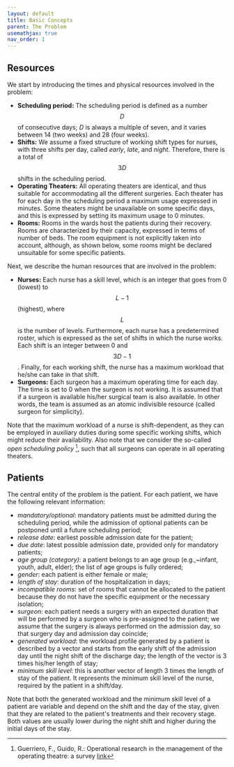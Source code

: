 ```yaml
---
layout: default
title: Basic Concepts
parent: The Problem
usemathjax: true
nav_order: 1
---
```


<!-- TODO: Correct citations, streamline description of the problem -->

## Resources
We start by introducing the times and physical resources involved in the
problem:
* **Scheduling period:** The scheduling period is defined as a number $$D$$ of
  consecutive days; $D$ is always a multiple of seven, and it varies
  between 14 (two weeks) and 28 (four weeks).
* **Shifts:** We assume a fixed structure of working shift types for
  nurses, with three shifts per day, called _early_, _late_, and _night_.
  Therefore, there is a total of $$3D$$ shifts in the scheduling period.
* **Operating Theaters:**  All operating theaters are identical, and thus suitable for 
  accommodating all the different surgeries. Each theater has for each day
  in the scheduling period a maximum usage expressed in minutes. Some
  theaters might be unavailable on some specific days, and this is
  expressed by setting its maximum usage to 0 minutes.
* **Rooms:**  Rooms in the wards host the patients
  during their recovery. Rooms are characterized by their capacity,
  expressed in terms of number of beds.  The room equipment is not
  explicitly taken into account, although, as shown below, some rooms
  might be declared unsuitable for some specific patients.

Next, we describe the human resources that are involved in the
problem:

* **Nurses:** Each nurse has a skill level, which is an integer that
  goes from 0 (lowest) to $$L-1$$ (highest), where $$L$$ is the number of levels. Furthermore,
  each nurse has a predetermined roster, which is expressed as the set
  of shifts in which the nurse works. Each shift is an integer between
  0 and $$3D - 1$$. Finally, for each working shift, the nurse has a
  maximum workload that he/she can take in that shift.
* **Surgeons:**  Each surgeon has a maximum operating time for each
  day. The time is set to 0 when the surgeon is not working. It is assumed
  that if a surgeon is available his/her surgical team is also 
  available. In other words, the team is assumed as an atomic
  indivisible resource (called surgeon for simplicity). 

Note that the maximum workload of a nurse is shift-dependent, as they 
can be employed in auxiliary duties during some specific working
shifts, which might reduce their availability.  Also note that we consider the so-called _open scheduling policy_
[^fn], such that all surgeons can operate in all operating theaters.

## Patients
The central entity of the problem is the patient. For each patient, we
have the following relevant information:

* _mandatory/optional_: mandatory patients must be admitted during the scheduling period, while the admission of optional patients can be postponed until a future scheduling period;
* _release date_: earliest possible admission date for the patient;
* _due date_: latest possible admission date, provided only for mandatory patients;
* _age group (category)_: a patient belongs to an age group (e.g.,~infant, youth, adult, elder); the list of age groups is fully ordered;
* _gender_: each patient is either female or male;
* _length of stay_: duration of the hospitalization in days;
* _incompatible rooms_: set of rooms that cannot be allocated to the
  patient because they do not have the specific equipment or the
  necessary isolation;
* _surgeon_: each patient needs a surgery with an expected duration
  that will be performed by a surgeon who
  is pre-assigned to the patient; 
  we assume that the surgery is always performed on the
  admission day, so that surgery day and admission day coincide;
* _generated workload_: the workload profile generated by a patient is described by a vector and starts from the early shift of the admission day until the night shift of the discharge day; 
the length of the vector is 3 times his/her length of stay;
* _minimum skill level_: this is another vector of length 3 times the length of stay of the patient. It represents the minimum skill level of the nurse, required by the patient in a shift/day.

Note that both the generated workload and the minimum skill level of a
patient are variable and depend on the shift and the day of the stay, given that they are related to
the patient's treatments and their recovery
stage. Both values are usually lower during the night
shift and higher during the initial days of the stay.

[^fn]:Guerriero, F., Guido, R.: Operational research in the management of the operating theatre: a survey [link](https://link.springer.com/article/10.1007/s10729-010-9143-6)